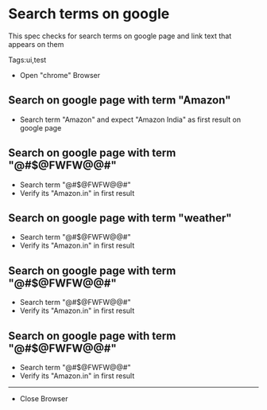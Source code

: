 # Search terms on google
This spec checks for search terms on google page and link text that appears on them

Tags:ui,test

* Open "chrome" Browser

## Search on google page with term "Amazon"
* Search term "Amazon" and expect "Amazon India" as first result on google page

## Search on google page with term "@#$@FWFW@@#"
* Search term "@#$@FWFW@@#"
* Verify its "Amazon.in" in first result

## Search on google page with term "weather"
* Search term "@#$@FWFW@@#"
* Verify its "Amazon.in" in first result

## Search on google page with term "@#$@FWFW@@#"
* Search term "@#$@FWFW@@#"
* Verify its "Amazon.in" in first result

## Search on google page with term "@#$@FWFW@@#"
* Search term "@#$@FWFW@@#"
* Verify its "Amazon.in" in first result



___
* Close Browser
